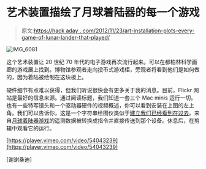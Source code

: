 # 艺术装置描绘了月球着陆器的每一个游戏

> 原文:[https://hack aday . com/2012/11/23/art-installation-plots-every-game-of-lunar-lander-that-played/](https://hackaday.com/2012/11/23/art-installation-plots-every-game-of-lunar-lander-that-is-played/)

![](../Images/6a5ede726ad56012a80d2803455aaac1.png "IMG_6081")

这个艺术装置让 20 世纪 70 年代的电子游戏再次流行起来。可以在都柏林科学画廊的游戏展上找到。博物馆参观者走向投币式游戏柜，旁观者将看到他们是如何做的，因为着陆被绘制在这块板上。

硬件细节有点难以获得，但我们听说很快会有更多关于我的消息。目前，Flickr 网站是最好的信息来源。通过阅读标题，我们知道一套三个 Mac minis 运行一切。也有一些特写镜头和一个驱动器硬件的视频概述，你可以看到安装在上图的左上角。我们可以告诉你，这是一个字符串绘图仪类似于[建立我们已经看到在过去](http://hackaday.com/2011/04/13/knex-whiteboard-plotter/)。来自[月球着陆器游戏](http://en.wikipedia.org/wiki/Lunar_Lander_(video_game))的遥测数据被转换成指令并直接传送到那个设备。休息后，在剪辑中观看它的运行。

[https://player.vimeo.com/video/54043239](https://player.vimeo.com/video/54043239)

[谢谢桑迪]
